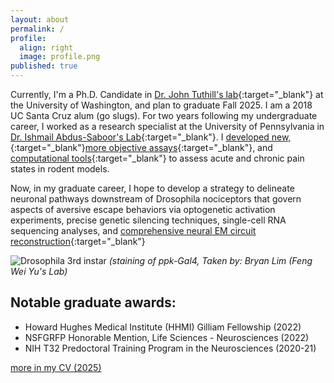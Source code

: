 ```yaml
---
layout: about
permalink: /
profile:
  align: right
  image: profile.png
published: true
---
```


Currently, I'm a Ph.D. Candidate in [Dr. John Tuthill's lab](https://faculty.washington.edu/tuthill/){:target="_blank"} at the University of Washington, and plan to graduate Fall 2025. I am a 2018 UC Santa Cruz alum (go slugs). For two years following my undergraduate career, I worked as a research specialist at the University of Pennsylvania in [Dr. Ishmail Abdus-Saboor's Lab](https://www.abdus-saboorlab.com/){:target="_blank"}. I [developed new, ](https://elifesciences.org/articles/57258){:target="_blank"}[more objective assays](https://www.sciencedirect.com/science/article/pii/S2211124719309076){:target="_blank"}, and [computational tools](https://www.science.org/doi/10.1126/sciadv.abk2425){:target="_blank"} to assess acute and chronic pain states in rodent models.

Now, in my graduate career, I hope to develop a strategy to delineate neuronal pathways downstream of Drosophila nociceptors that govern aspects of aversive escape behaviors via optogenetic activation experiments, precise genetic silencing techniques, single-cell RNA sequencing analyses, and [comprehensive neural EM circuit reconstruction](https://www.nature.com/articles/s41586-024-07389-x){:target="_blank"}

![Drosophila 3rd instar](https://github.com/user-attachments/assets/b765abb4-8bbb-42ad-9779-5b72b359e836)
*(staining of ppk-Gal4, Taken by: Bryan Lim (Feng Wei Yu's Lab)*

## Notable graduate awards:
- Howard Hughes Medical Institute (HHMI) Gilliam Fellowship (2022)
- NSFGRFP Honorable Mention, Life Sciences - Neurosciences (2022)
- NIH T32 Predoctoral Training Program in the Neurosciences (2020-21)
        
[more in my CV (2025)](https://github.com/user-attachments/files/18680510/CV.Jessica.Jones.2025.pdf)






                  
